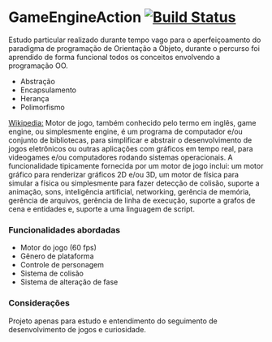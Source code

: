 # GameEngineAction [![Build Status](https://travis-ci.org/joemccann/dillinger.svg?branch=master)](https://travis-ci.org/joemccann/dillinger)
Estudo particular realizado durante tempo vago para o aperfeiçoamento do paradigma de programação de Orientação a Objeto, durante o percurso foi aprendido de forma funcional todos os conceitos envolvendo a programação OO.
* Abstração
* Encapsulamento
* Herança
* Polimorfismo

[Wikipedia:](https://pt.wikipedia.org/wiki/Motor_de_jogo) Motor de jogo, também conhecido pelo termo em inglês, game engine, ou simplesmente engine, é um programa de computador e/ou conjunto de bibliotecas, para simplificar e abstrair o desenvolvimento de jogos eletrônicos ou outras aplicações com gráficos em tempo real, para videogames e/ou computadores rodando sistemas operacionais. A funcionalidade tipicamente fornecida por um motor de jogo inclui: um motor gráfico para renderizar gráficos 2D e/ou 3D, um motor de física para simular a física ou simplesmente para fazer detecção de colisão, suporte a animação, sons, inteligência artificial, networking, gerência de memória, gerência de arquivos, gerência de linha de execução, suporte a grafos de cena e entidades e, suporte a uma linguagem de script.

### Funcionalidades abordadas
* Motor do jogo (60 fps)
* Gênero de plataforma
* Controle de personagem
* Sistema de colisão
* Sistema de alteração de fase

### Considerações
Projeto apenas para estudo e entendimento do seguimento de desenvolvimento de jogos e curiosidade.

